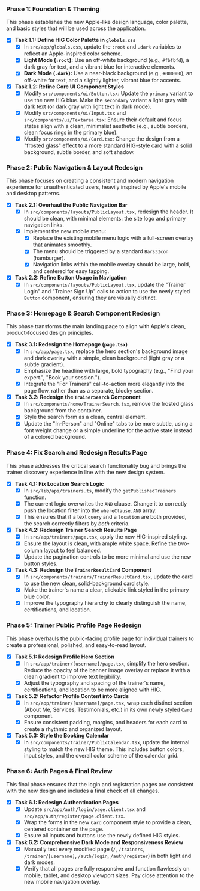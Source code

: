 ### Phase 1: Foundation & Theming

This phase establishes the new Apple-like design language, color palette, and basic styles that will be used across the application.

-   [x] **Task 1.1: Define HIG Color Palette in `globals.css`**
    -   [x] In `src/app/globals.css`, update the `:root` and `.dark` variables to reflect an Apple-inspired color scheme.
    -   [x] **Light Mode (`:root`):** Use an off-white background (e.g., `#fbfbfd`), a dark gray for text, and a vibrant blue for interactive elements.
    -   [x] **Dark Mode (`.dark`):** Use a near-black background (e.g., `#000000`), an off-white for text, and a slightly lighter, vibrant blue for accents.

-   [x] **Task 1.2: Refine Core UI Component Styles**
    -   [x] Modify `src/components/ui/Button.tsx`: Update the `primary` variant to use the new HIG blue. Make the `secondary` variant a light gray with dark text (or dark gray with light text in dark mode).
    -   [x] Modify `src/components/ui/Input.tsx` and `src/components/ui/Textarea.tsx`: Ensure their default and focus states align with a clean, minimalist aesthetic (e.g., subtle borders, clean focus rings in the primary blue).
    -   [x] Modify `src/components/ui/Card.tsx`: Change the design from a "frosted glass" effect to a more standard HIG-style card with a solid background, subtle border, and soft shadow.

### Phase 2: Public Navigation & Layout Redesign

This phase focuses on creating a consistent and modern navigation experience for unauthenticated users, heavily inspired by Apple's mobile and desktop patterns.

-   [x] **Task 2.1: Overhaul the Public Navigation Bar**
    -   [x] In `src/components/layouts/PublicLayout.tsx`, redesign the header. It should be clean, with minimal elements: the site logo and primary navigation links.
    -   [x] Implement the new mobile menu:
        -   [x] Replace the existing mobile menu logic with a full-screen overlay that animates smoothly.
        -   [x] The menu should be triggered by a standard `Bars3Icon` (hamburger).
        -   [x] Navigation links within the mobile overlay should be large, bold, and centered for easy tapping.

-   [x] **Task 2.2: Refine Button Usage in Navigation**
    -   [x] In `src/components/layouts/PublicLayout.tsx`, update the "Trainer Login" and "Trainer Sign Up" calls to action to use the newly styled `Button` component, ensuring they are visually distinct.
### Phase 3: Homepage & Search Component Redesign

This phase transforms the main landing page to align with Apple's clean, product-focused design principles.

-   [x] **Task 3.1: Redesign the Homepage (`page.tsx`)**
    -   [x] In `src/app/page.tsx`, replace the hero section's background image and dark overlay with a simple, clean background (light gray or a subtle gradient).
    -   [x] Emphasize the headline with large, bold typography (e.g., "Find your expert.", "Book your session.").
    -   [x] Integrate the "For Trainers" call-to-action more elegantly into the page flow, rather than as a separate, blocky section.

-   [x] **Task 3.2: Redesign the `TrainerSearch` Component**
    -   [x] In `src/components/home/TrainerSearch.tsx`, remove the frosted glass background from the container.
    -   [x] Style the search form as a clean, central element.
    -   [x] Update the "In-Person" and "Online" tabs to be more subtle, using a font weight change or a simple underline for the active state instead of a colored background.

### Phase 4: Fix Search and Redesign Results Page

This phase addresses the critical search functionality bug and brings the trainer discovery experience in line with the new design system.

-   [x] **Task 4.1: Fix Location Search Logic**
    -   [x] In `src/lib/api/trainers.ts`, modify the `getPublishedTrainers` function.
    -   [x] The current logic overwrites the `AND` clause. Change it to correctly push the location filter into the `whereClause.AND` array.
    -   [x] This ensures that if a text `query` and a `location` are both provided, the search correctly filters by *both* criteria.

-   [x] **Task 4.2: Redesign Trainer Search Results Page**
    -   [x] In `src/app/trainers/page.tsx`, apply the new HIG-inspired styling.
    -   [x] Ensure the layout is clean, with ample white space. Refine the two-column layout to feel balanced.
    -   [x] Update the pagination controls to be more minimal and use the new button styles.

-   [x] **Task 4.3: Redesign the `TrainerResultCard` Component**
    -   [x] In `src/components/trainers/TrainerResultCard.tsx`, update the card to use the new clean, solid-background card style.
    -   [x] Make the trainer's name a clear, clickable link styled in the primary blue color.
    -   [x] Improve the typography hierarchy to clearly distinguish the name, certifications, and location.
### Phase 5: Trainer Public Profile Page Redesign

This phase overhauls the public-facing profile page for individual trainers to create a professional, polished, and easy-to-read layout.

-   [x] **Task 5.1: Redesign Profile Hero Section**
    -   [x] In `src/app/trainer/[username]/page.tsx`, simplify the hero section. Reduce the opacity of the banner image overlay or replace it with a clean gradient to improve text legibility.
    -   [x] Adjust the typography and spacing of the trainer's name, certifications, and location to be more aligned with HIG.

-   [x] **Task 5.2: Refactor Profile Content into Cards**
    -   [x] In `src/app/trainer/[username]/page.tsx`, wrap each distinct section (About Me, Services, Testimonials, etc.) in its own newly styled `Card` component.
    -   [x] Ensure consistent padding, margins, and headers for each card to create a rhythmic and organized layout.

-   [x] **Task 5.3: Style the Booking Calendar**
    -   [x] In `src/components/trainer/PublicCalendar.tsx`, update the internal styling to match the new HIG theme. This includes button colors, input styles, and the overall color scheme of the calendar grid.

### Phase 6: Auth Pages & Final Review

This final phase ensures that the login and registration pages are consistent with the new design and includes a final check of all changes.

-   [x] **Task 6.1: Redesign Authentication Pages**
    -   [x] Update `src/app/auth/login/page.client.tsx` and `src/app/auth/register/page.client.tsx`.
    -   [x] Wrap the forms in the new `Card` component style to provide a clean, centered container on the page.
    -   [x] Ensure all inputs and buttons use the newly defined HIG styles.

-   [x] **Task 6.2: Comprehensive Dark Mode and Responsiveness Review**
    -   [x] Manually test every modified page (`/`, `/trainers`, `/trainer/[username]`, `/auth/login`, `/auth/register`) in both light and dark modes.
    -   [x] Verify that all pages are fully responsive and function flawlessly on mobile, tablet, and desktop viewport sizes. Pay close attention to the new mobile navigation overlay.